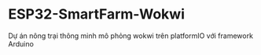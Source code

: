 # ESP32-SmartFarm-Wokwi
Dự án nông trại thông minh mô phỏng wokwi trên platformIO với framework Arduino
